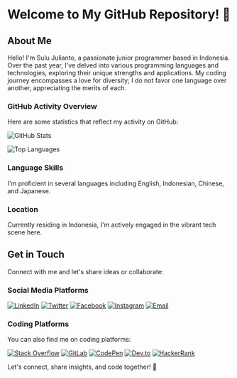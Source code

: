 # Welcome to My GitHub Repository! 🌟

## About Me

Hello! I'm Sulu Julianto, a passionate junior programmer based in Indonesia. Over the past year, I've delved into various programming languages and technologies, exploring their unique strengths and applications. My coding journey encompasses a love for diversity; I do not favor one language over another, appreciating the merits of each.

### GitHub Activity Overview

Here are some statistics that reflect my activity on GitHub:

![GitHub Stats](https://github-readme-stats.vercel.app/api?username=sulujulianto&show_icons=true&theme=radical)

![Top Languages](https://github-readme-stats.vercel.app/api/top-langs/?username=sulujulianto&layout=compact&theme=radical)

### Language Skills

I'm proficient in several languages including English, Indonesian, Chinese, and Japanese.

### Location

Currently residing in Indonesia, I'm actively engaged in the vibrant tech scene here.

## Get in Touch

Connect with me and let's share ideas or collaborate:

### Social Media Platforms

[![LinkedIn](https://img.shields.io/badge/LinkedIn-Connect-blue?style=for-the-badge&logo=linkedin)](your-linkedin-profile)
[![Twitter](https://img.shields.io/badge/Twitter-Follow-blue?style=for-the-badge&logo=twitter)](your-twitter-profile)
[![Facebook](https://img.shields.io/badge/Facebook-Add-blue?style=for-the-badge&logo=facebook)](your-facebook-profile)
[![Instagram](https://img.shields.io/badge/Instagram-Follow-blue?style=for-the-badge&logo=instagram)](your-instagram-profile)
[![Email](https://img.shields.io/badge/Email-Contact%20Me-red?style=for-the-badge&logo=gmail)](mailto:sulujulianto@gmail.com)

### Coding Platforms

You can also find me on coding platforms:

[![Stack Overflow](https://img.shields.io/badge/StackOverflow-Profile-blue?style=for-the-badge&logo=stackoverflow)](your-stackoverflow-profile)
[![GitLab](https://img.shields.io/badge/GitLab-Profile-blue?style=for-the-badge&logo=gitlab)](your-gitlab-profile)
[![CodePen](https://img.shields.io/badge/CodePen-Profile-blue?style=for-the-badge&logo=codepen)](your-codepen-profile)
[![Dev.to](https://img.shields.io/badge/Dev.to-Profile-blue?style=for-the-badge&logo=dev-dot-to)](your-devto-profile)
[![HackerRank](https://img.shields.io/badge/HackerRank-Profile-blue?style=for-the-badge&logo=hackerrank)](your-hackerrank-profile)

Let's connect, share insights, and code together! 🚀
